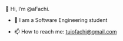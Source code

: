   👋 Hi, I’m @aFachi.

- 👀 I am a Software Engineering student

- 📫 How to reach me: tuiofachi@gmail.com
